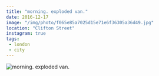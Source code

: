 ```yaml
---
title: "morning. exploded van."
date: 2016-12-17
image: "/img/photo/f065e85a7025d15e71e6f36305a36d49.jpg"
location: "Clifton Street"
instagram: true
tags:
 - london
 - city
---
```


![morning. exploded van.](/img/photo/f065e85a7025d15e71e6f36305a36d49.jpg)
